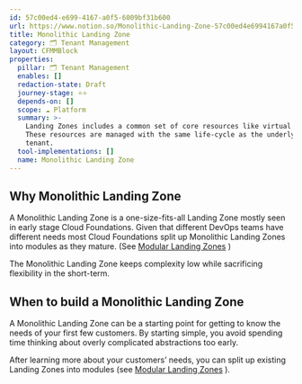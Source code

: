 ```yaml
---
id: 57c00ed4-e699-4167-a0f5-6009bf31b600
url: https://www.notion.so/Monolithic-Landing-Zone-57c00ed4e6994167a0f56009bf31b600
title: Monolithic Landing Zone
category: 🗂 Tenant Management
layout: CFMMBlock
properties:
  pillar: 🗂 Tenant Management
  enables: []
  redaction-state: Draft
  journey-stage: ⭐️⭐️
  depends-on: []
  scope: ☁️ Platform
  summary: >-
    Landing Zones includes a common set of core resources like virtual networks.
    These resources are managed with the same life-cycle as the underlying cloud
    tenant.
  tool-implementations: []
  name: Monolithic Landing Zone
---
```


## Why Monolithic Landing Zone

<!-- unsupported block type: synced_block -->

A Monolithic Landing Zone is a one-size-fits-all Landing Zone mostly seen in early stage Cloud Foundations. Given that different DevOps teams have different needs most Cloud Foundations split up Monolithic Landing Zones into modules as they mature. (See [Modular Landing Zones](/maturity-model/tenant-management/modular-landing-zones.md) )

The Monolithic Landing Zone keeps complexity low while sacrificing flexibility in the short-term.

## When to build a Monolithic Landing Zone

A Monolithic Landing Zone can be a starting point for getting to know the needs of your first few customers. By starting simple, you avoid spending time thinking about overly complicated abstractions too early.

After learning more about your customers’ needs, you can split up existing Landing Zones into modules (see [Modular Landing Zones](/maturity-model/tenant-management/modular-landing-zones.md) ).

